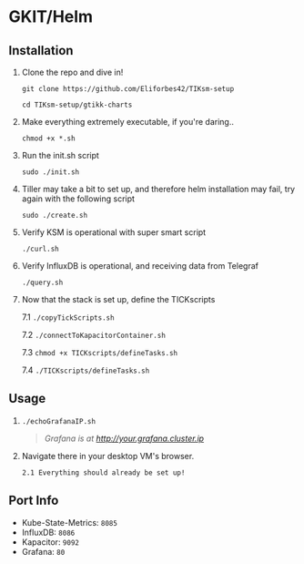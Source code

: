 # GKIT/Helm

## Installation

1.   Clone the repo and dive in!

         git clone https://github.com/Eliforbes42/TIKsm-setup

         cd TIKsm-setup/gtikk-charts

2.   Make everything extremely executable, if you're daring..

         chmod +x *.sh

3.   Run the init.sh script
                   
         sudo ./init.sh

4.   Tiller may take a bit to set up, and therefore helm installation may fail, try again with the following script

         sudo ./create.sh

5.   Verify KSM is operational with super smart script

         ./curl.sh

6.   Verify InfluxDB is operational, and receiving data from Telegraf

         ./query.sh

7.   Now that the stack is set up, define the TICKscripts

        7.1 `./copyTickScripts.sh`         
       
        7.2 `./connectToKapacitorContainer.sh`

        7.3 `chmod +x TICKscripts/defineTasks.sh`

        7.4 `./TICKscripts/defineTasks.sh`

## Usage

1.    `./echoGrafanaIP.sh`
        > _Grafana is at http://your.grafana.cluster.ip_
2.  Navigate there in your desktop VM's browser.
	
        2.1 Everything should already be set up!



## Port Info
* Kube-State-Metrics: `8085`
* InfluxDB: `8086`
* Kapacitor: `9092`
* Grafana: `80`